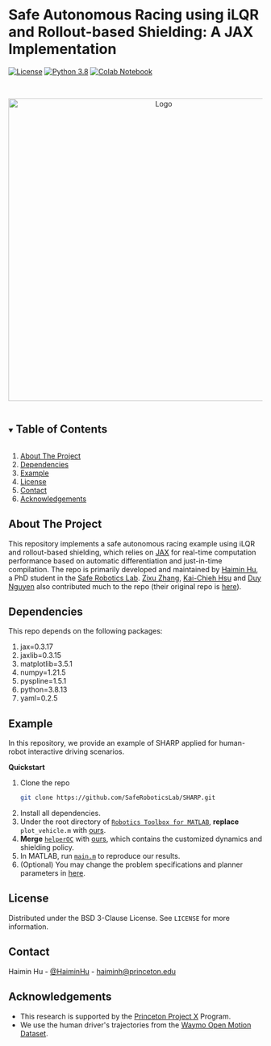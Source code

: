 # Safe Autonomous Racing using iLQR and Rollout-based Shielding: A JAX Implementation

[![License][license-shield]][license-url]
[![Python 3.8](https://img.shields.io/badge/python-3.8-blue)](https://www.python.org/downloads/)
[![Colab Notebook][homepage-shield]][homepage-url]


<!-- PROJECT LOGO -->
<br />
<p align="center">
  <a href="https://github.com/SafeRoboticsLab/iLQR_jax_racing_dev">
    <img src="experiments/ilqr_jax/rollout.gif" alt="Logo" width="600">
  </a>
  <!-- <h3 align="center">ILQR JAX Racing</h3> -->
  <p align="center">
    <!-- Safe Autonomous Racing using iLQR and Rollout-based Shielding: A JAX Implementation -->
  </p>
</p>


<!-- TABLE OF CONTENTS -->
<details open="open">
  <summary><h2 style="display: inline-block">Table of Contents</h2></summary>
  <ol>
    <li><a href="#about-the-project">About The Project</a></li>
    <li><a href="#dependencies">Dependencies</a></li>
    <li><a href="#example">Example</a></li>
    <li><a href="#license">License</a></li>
    <li><a href="#contact">Contact</a></li>
    <li><a href="#acknowledgements">Acknowledgements</a></li>
  </ol>
</details>


<!-- ABOUT THE PROJECT -->
## About The Project

This repository implements a safe autonomous racing example using iLQR and rollout-based shielding, which relies on [JAX](https://github.com/google/jax) for real-time computation performance based on automatic differentiation and just-in-time compilation.
The repo is primarily developed and maintained by [Haimin Hu](https://haiminhu.org/), a PhD student in the [Safe Robotics Lab](https://saferobotics.princeton.edu).
[Zixu Zhang](https://zzx9636.github.io/), [Kai-Chieh Hsu](https://kaichiehhsu.github.io/) and [Duy Nguyen](https://ece.princeton.edu/people/duy-phuong-nguyen) also contributed much to the repo (their original repo is [here](https://github.com/SafeRoboticsLab/PrincetonRaceCar_planning)).


## Dependencies

This repo depends on the following packages:
1. jax=0.3.17
2. jaxlib=0.3.15
3. matplotlib=3.5.1
4. numpy=1.21.5
5. pyspline=1.5.1
6. python=3.8.13
7. yaml=0.2.5


## Example
In this repository, we provide an example of SHARP applied for human-robot interactive driving scenarios.

**Quickstart**
1. Clone the repo
   ```sh
   git clone https://github.com/SafeRoboticsLab/SHARP.git
   ```
2. Install all dependencies.
3. Under the root directory of [`Robotics Toolbox for MATLAB`](https://petercorke.com/toolboxes/robotics-toolbox/), **replace** `plot_vehicle.m` with [ours](https://github.com/SafeRoboticsLab/SHARP/blob/main/MATLAB/ThirdParty/Robotics%20Toolbox%20for%20MATLAB/plot_vehicle.m).
4. **Merge** [`helperOC`](https://github.com/HJReachability/helperOC) with [ours](https://github.com/SafeRoboticsLab/SHARP/tree/main/MATLAB/ThirdParty/helperOC), which contains the customized dynamics and shielding policy.
5. In MATLAB, run [`main.m`](https://github.com/SafeRoboticsLab/SHARP/blob/main/MATLAB/main.m) to reproduce our results.
6. (Optional) You may change the problem specifications and planner parameters in [here](https://github.com/SafeRoboticsLab/SHARP/blob/main/MATLAB/util/initializePlanner.m).


<!-- USAGE EXAMPLES 
## Usage

Use this space to show useful examples of how a project can be used. Additional screenshots, code examples and demos work well in this space. You may also link to more resources.

_For more examples, please refer to the [Documentation](https://example.com)_
-->


<!-- ROADMAP 
## Roadmap

See the [open issues](https://github.com/SafeRoboticsLab/SHARP/issues) for a list of proposed features (and known issues).
-->


<!-- CONTRIBUTING 
## Contributing

Contributions are what make the open source community such an amazing place to learn, inspire, and create. Any contributions you make are **greatly appreciated**.

1. Fork the Project
2. Create your Feature Branch (`git checkout -b feature/AmazingFeature`)
3. Commit your Changes (`git commit -m 'Add some AmazingFeature'`)
4. Push to the Branch (`git push origin feature/AmazingFeature`)
5. Open a Pull Request
-->


<!-- LICENSE -->
## License

Distributed under the BSD 3-Clause License. See `LICENSE` for more information.


<!-- CONTACT -->
## Contact

Haimin Hu - [@HaiminHu](https://twitter.com/HaiminHu) - haiminh@princeton.edu


<!-- ACKNOWLEDGEMENTS -->
## Acknowledgements

* This research is supported by the [Princeton Project X](https://aspire-report.princeton.edu/engineering/project-x-fund) Program.
* We use the human driver's trajectories from the [Waymo Open Motion Dataset](https://waymo.com/open/data/motion/).


<!-- MARKDOWN LINKS & IMAGES -->
<!-- https://www.markdownguide.org/basic-syntax/#reference-style-links -->
[contributors-shield]: https://img.shields.io/github/contributors/SafeRoboticsLab/repo.svg?style=for-the-badge
[contributors-url]: https://github.com/SafeRoboticsLab/SHARP/contributors
[forks-shield]: https://img.shields.io/github/forks/SafeRoboticsLab/repo.svg?style=for-the-badge
[forks-url]: https://github.com/SafeRoboticsLab/SHARP/network/members
[stars-shield]: https://img.shields.io/github/stars/SafeRoboticsLab/repo.svg?style=for-the-badge
[stars-url]: https://github.com/SafeRoboticsLab/SHARP/stargazers
[issues-shield]: https://img.shields.io/github/issues/SafeRoboticsLab/repo.svg?style=for-the-badge
[issues-url]: https://github.com/SafeRoboticsLab/SHARP/issues
[license-shield]: https://img.shields.io/badge/License-BSD%203--Clause-blue.svg
[license-url]: https://opensource.org/licenses/BSD-3-Clause
[linkedin-shield]: https://img.shields.io/badge/-LinkedIn-black.svg?style=for-the-badge&logo=linkedin&colorB=555
[linkedin-url]: https://linkedin.com/in/SafeRoboticsLab
[homepage-shield]: https://img.shields.io/badge/-Colab%20Notebook-orange
[homepage-url]: https://colab.research.google.com/drive/1_3HgZx7LTBw69xH61Us70xI8HISUeFA7?usp=sharing
